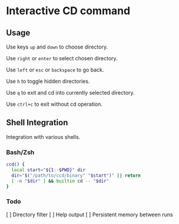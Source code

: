 # Interactive CD command

## Usage
Use keys `up` and `down` to choose directory.

Use `right` or `enter` to select chosen directory.

Use `left` or `esc` or `backspace` to go back.

Use `h` to toggle hidden directories.

Use `q` to exit and cd into currently selected directory.

Use `ctrl+c` to exit without cd operation.

## Shell Integration

Integration with various shells.

### Bash/Zsh
```bash
ccd() {
  local start="${1:-$PWD}" dir
  dir="$("/path/to/ccd/binary" "$start")" || return
  [ -n "$dir" ] && builtin cd -- "$dir"
}
```

### Todo

[ ] Directory filter
[ ] Help output
[ ] Persistent memory between runs
